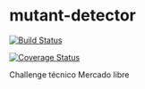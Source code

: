 # mutant-detector

[![Build Status](https://app.travis-ci.com/leosthewar/mutant-detector.svg?branch=main)](https://app.travis-ci.com/leosthewar/mutant-detector)

[![Coverage Status](https://coveralls.io/repos/github/leosthewar/mutant-detector/badge.svg?branch=main)](https://coveralls.io/github/leosthewar/mutant-detector?branch=main)

Challenge técnico Mercado libre
